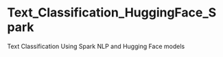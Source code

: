 # Text_Classification_HuggingFace_Spark
Text Classification Using Spark NLP and Hugging Face models
